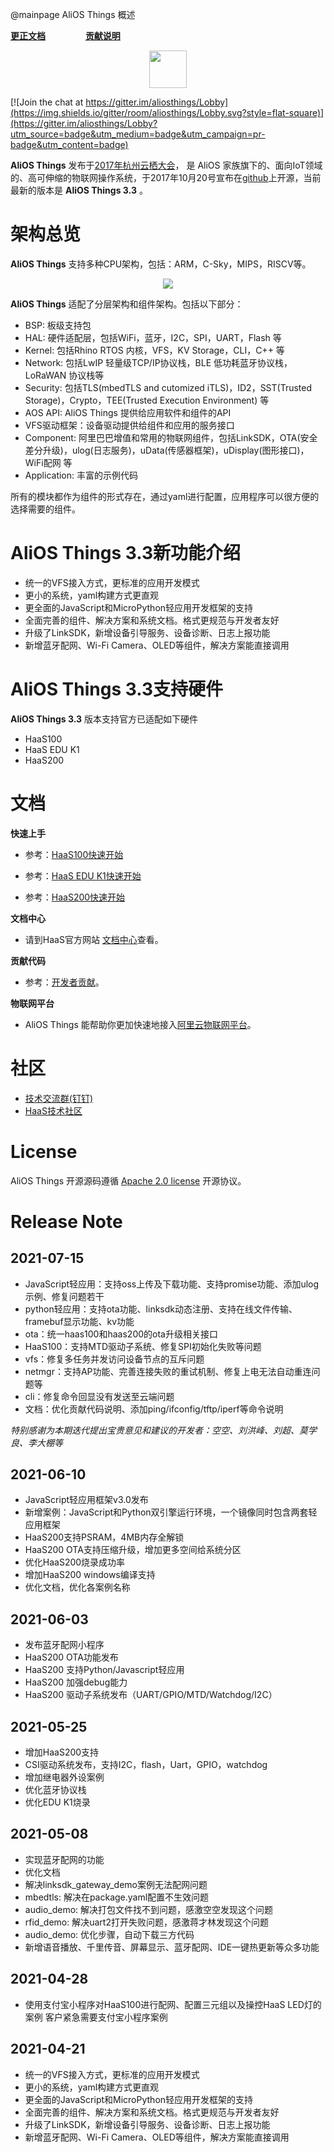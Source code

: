 @mainpage AliOS Things 概述

**[更正文档](https://gitee.com/alios-things/documentation/edit/rel_3.3.0/manual/mainpage.md)** &emsp;&emsp;&emsp;&emsp; **[贡献说明](https://g.alicdn.com/alios-things-3.3/doc/contribute_doc.html)**

<div align="center">
  <img src="https://img.alicdn.com/tfs/TB1e1U7vyAnBKNjSZFvXXaTKXXa-973-200.png" height="60">
</div>

[![Join the chat at https://gitter.im/aliosthings/Lobby](https://img.shields.io/gitter/room/aliosthings/Lobby.svg?style=flat-square)](https://gitter.im/aliosthings/Lobby?utm_source=badge&utm_medium=badge&utm_campaign=pr-badge&utm_content=badge)

**AliOS Things** 发布于[2017年杭州云栖大会](https://yunqi.aliyun.com)， 是 AliOS 家族旗下的、面向IoT领域的、高可伸缩的物联网操作系统，于2017年10月20号宣布在[github](https://github.com/alibaba/AliOS-Things)上开源，当前最新的版本是 **AliOS Things  3.3** 。

# 架构总览

**AliOS Things** 支持多种CPU架构，包括：ARM，C-Sky，MIPS，RISCV等。
<div align="center">
  <img src="https://img.alicdn.com/imgextra/i3/O1CN01PCABfS1bFjYu67i4Y_!!6000000003436-2-tps-2882-1646.png" style="max-width:800px;" >
</div>

**AliOS Things** 适配了分层架构和组件架构。包括以下部分：

- BSP: 板级支持包
- HAL: 硬件适配层，包括WiFi，蓝牙，I2C，SPI，UART，Flash 等
- Kernel: 包括Rhino RTOS 内核，VFS，KV Storage，CLI，C++ 等
- Network: 包括LwIP 轻量级TCP/IP协议栈，BLE 低功耗蓝牙协议栈，LoRaWAN 协议栈等
- Security: 包括TLS(mbedTLS and cutomized iTLS)，ID2，SST(Trusted Storage)，Crypto，TEE(Trusted Execution Environment) 等
- AOS API: AliOS Things 提供给应用软件和组件的API
- VFS驱动框架：设备驱动提供给组件和应用的服务接口
- Component: 阿里巴巴增值和常用的物联网组件，包括LinkSDK，OTA(安全差分升级)，ulog(日志服务)，uData(传感器框架)，uDisplay(图形接口)，WiFi配网 等
- Application: 丰富的示例代码

所有的模块都作为组件的形式存在，通过yaml进行配置，应用程序可以很方便的选择需要的组件。

# AliOS Things 3.3新功能介绍
- 统一的VFS接入方式，更标准的应用开发模式
- 更小的系统，yaml构建方式更直观
- 更全面的JavaScript和MicroPython轻应用开发框架的支持
- 全面完善的组件、解决方案和系统文档。格式更规范与开发者友好
- 升级了LinkSDK，新增设备引导服务、设备诊断、日志上报功能
- 新增蓝牙配网、Wi-Fi Camera、OLED等组件，解决方案能直接调用

# AliOS Things 3.3支持硬件
**AliOS Things 3.3** 版本支持官方已适配如下硬件

- HaaS100
- HaaS EDU K1
- HaaS200


# 文档

**快速上手**

- 参考：[HaaS100快速开始](https://g.alicdn.com/alios-things-3.3/doc/haas100_quick_start.html)

- 参考：[HaaS EDU K1快速开始](https://g.alicdn.com/alios-things-3.3/doc/haas_edu_k1_quick_start.html)

- 参考：[HaaS200快速开始](https://g.alicdn.com/alios-things-3.3/doc/haas200_quick_start.html)

**文档中心**
- 请到HaaS官方网站 [文档中心](https://haas.iot.aliyun.com/)查看。

**贡献代码**

- 参考：[开发者贡献](https://g.alicdn.com/alios-things-3.3/doc/contribute.html)。

**物联网平台**

- AliOS Things 能帮助你更加快速地接入[阿里云物联网平台](https://iot.console.aliyun.com/quick_start)。

# 社区

* [技术交流群(钉钉)](https://img.alicdn.com/imgextra/i3/O1CN017fYxQq1qXL0gLsnGg_!!6000000005505-2-tps-1658-682.png)
* [HaaS技术社区](https://blog.csdn.net/HaaSTech)

# License

  AliOS Things 开源源码遵循 [Apache 2.0 license](LICENSE) 开源协议。

# Release Note

## 2021-07-15
- JavaScript轻应用：支持oss上传及下载功能、支持promise功能、添加ulog示例、修复问题若干
- python轻应用：支持ota功能、linksdk动态注册、支持在线文件传输、framebuf显示功能、kv功能
- ota：统一haas100和haas200的ota升级相关接口
- HaaS100：支持MTD驱动子系统、修复SPI初始化失败等问题
- vfs：修复多任务并发访问设备节点的互斥问题
- netmgr：支持AP功能、完善连接失败的重试机制、修复上电无法自动重连问题等
- cli：修复命令回显没有发送至云端问题
- 文档：优化贡献代码说明、添加ping/ifconfig/tftp/iperf等命令说明


*特别感谢为本期迭代提出宝贵意见和建议的开发者：空空、刘洪峰、刘超、莫学良、李大棚等*


## 2021-06-10
- JavaScript轻应用框架v3.0发布
- 新增案例：JavaScript和Python双引擎运行环境，一个镜像同时包含两套轻应用框架
- HaaS200支持PSRAM，4MB内存全解锁
- HaaS200 OTA支持压缩升级，增加更多空间给系统分区
- 优化HaaS200烧录成功率
- 增加HaaS200 windows编译支持
- 优化文档，优化各案例名称

## 2021-06-03
- 发布蓝牙配网小程序
- HaaS200 OTA功能发布
- HaaS200 支持Python/Javascript轻应用
- HaaS200 加强debug能力
- HaaS200 驱动子系统发布（UART/GPIO/MTD/Watchdog/I2C）

## 2021-05-25
- 增加HaaS200支持
- CSI驱动系统发布，支持I2C，flash，Uart，GPIO，watchdog
- 增加继电器外设案例
- 优化蓝牙协议栈
- 优化EDU K1烧录

## 2021-05-08
- 实现蓝牙配网的功能
- 优化文档
- 解决linksdk_gateway_demo案例无法配网问题
- mbedtls: 解决在package.yaml配置不生效问题
- audio_demo: 解决打包文件找不到问题，感激空空发现这个问题
- rfid_demo: 解决uart2打开失败问题，感激蒋才林发现这个问题
- audio_demo: 优化步骤，自动下载三方代码
- 新增语音播放、千里传音、屏幕显示、蓝牙配网、IDE一键热更新等众多功能

## 2021-04-28
- 使用支付宝小程序对HaaS100进行配网、配置三元组以及操控HaaS LED灯的案例 客户紧急需要支付宝小程序案例

## 2021-04-21
- 统一的VFS接入方式，更标准的应用开发模式
- 更小的系统，yaml构建方式更直观
- 更全面的JavaScript和MicroPython轻应用开发框架的支持
- 全面完善的组件、解决方案和系统文档。格式更规范与开发者友好
- 升级了LinkSDK，新增设备引导服务、设备诊断、日志上报功能
- 新增蓝牙配网、Wi-Fi Camera、OLED等组件，解决方案能直接调用
